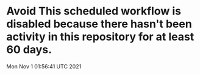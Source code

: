 # Avoid This scheduled workflow is disabled because there hasn't been activity in this repository for at least 60 days.
Mon Nov  1 01:56:41 UTC 2021
